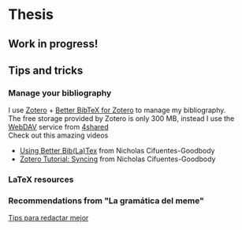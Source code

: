 <!--- Zankoku na Tenshi no -->
# Thesis

## Work in progress!

## Tips and tricks

### Manage your bibliography
I use [Zotero](https://www.zotero.org/) + [Better BibTeX for Zotero](https://github.com/retorquere/zotero-better-bibtex) to manage my bibliography.</br>
The free storage provided by Zotero is only 300 MB, instead I use the [WebDAV](https://es.wikipedia.org/wiki/WebDAV) service from [4shared](https://www.4shared.com/features/access_to_4shared_with_webdav/index.jsp?locale=es)</br>
Check out this amazing videos</br>
- [Using Better Bib(La)Tex](https://www.youtube.com/watch?v=GAVXVkcpbG0) from Nicholas Cifuentes-Goodbody
- [Zotero Tutorial: Syncing](https://www.youtube.com/watch?v=5UV6Ce3evUY) from Nicholas Cifuentes-Goodbody


### LaTeX resources

### Recommendations from "La gramática del meme"
[Tips para redactar mejor](https://www.facebook.com/gramaticadelmeme/posts/1224105938001801)
